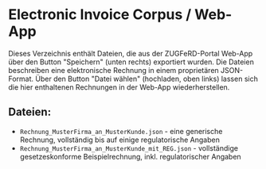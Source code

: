 # Electronic Invoice Corpus / Web-App

Dieses Verzeichnis enthält Dateien, die aus der ZUGFeRD-Portal Web-App über den Button "Speichern" (unten rechts) exportiert wurden. Die Dateien
beschreiben eine elektronische Rechnung in einem proprietären JSON-Format. Über den Button "Datei wählen" (hochladen, oben links) lassen sich
die hier enthaltenen Rechnungen in der Web-App wiederherstellen.

## Dateien:

- `Rechnung_MusterFirma_an_MusterKunde.json` - eine generische Rechnung, vollständig bis auf einige regulatorische Angaben
- `Rechnung_MusterFirma_an_MusterKunde_mit_REG.json` - vollständige gesetzeskonforme Beispielrechnung, inkl. regulatorischer Angaben

